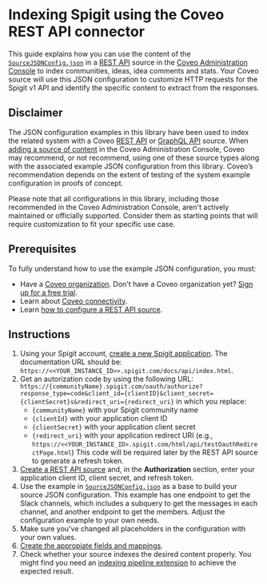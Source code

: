 # Indexing Spigit using the Coveo REST API connector
This guide explains how you can use the content of the [`SourceJSONConfig.json`](SourceJSONConfig.json) in a [REST API](https://docs.coveo.com/en/1896/) source in the [Coveo Administration Console](https://docs.coveo.com/en/1841/) to index communities, ideas, idea comments and stats. Your Coveo source will use this JSON configuration to customize HTTP requests for the Spigit v1 API and identify the specific content to extract from the responses.

## Disclaimer
The JSON configuration examples in this library have been used to index the related system with a Coveo [REST API](https://docs.coveo.com/en/1896/) or [GraphQL API](https://docs.coveo.com/en/n6gh2329/) source. When [adding a source of content](https://docs.coveo.com/en/3390/index-content/add-or-edit-a-source#add-a-source) in the Coveo Administration Console, Coveo may recommend, or not recommend, using one of these source types along with the associated example JSON configuration from this library. Coveo’s recommendation depends on the extent of testing of the system example configuration in proofs of concept.

Please note that all configurations in this library, including those recommended in the Coveo Administration Console, aren't actively maintained or officially supported. Consider them as starting points that will require customization to fit your specific use case.

## Prerequisites
To fully understand how to use the example JSON configuration, you must:
- Have a [Coveo organization](https://docs.coveo.com/en/185). Don't have a Coveo organization yet? [Sign up for a free trial](https://www.coveo.com/en/free-trial?utm_marketing_tactic=connectivity_library).
- Learn about [Coveo connectivity](https://docs.coveo.com/en/1702).
- Learn [how to configure a REST API source](https://docs.coveo.com/en/1896/).

## Instructions
1. Using your Spigit account, [create a new Spigit application](https://support.spigit.com/hc/en-us/articles/115001307506-API-Getting-Started). The documentation URL should be: `https://<<YOUR_INSTANCE_ID>>.spigit.com/docs/api/index.html`.
2. Get an autorization code by using the following URL: `https://{communityName}.spigit.com/oauth/authorize?response_type=code&client_id={clientID}&client_secret={clientSecret}s&redirect_uri={redirect_uri}` in which you replace:
    * `{communityName}` with your Spigit community name
    * `{clientId}` with your application client ID
    * `{clientSecret}` with your application client secret
    * `{redirect_uri}` with your application redirect URI (e.g., `https://<<YOUR_INSTANCE_ID>.spigit.com/html/api/testOauthRedirectPage.html`)
    This code will be required later by the REST API source to generate a refresh token.
3. [Create a REST API source](https://docs.coveo.com/en/1896/) and, in the **Authorization** section, enter your application client ID, client secret, and refresh token.
4. Use the example in [`SourceJSONConfig.json`](https://github.com/coveooss/connectivity-library/blob/master/Spigit/SourceJSONConfig.json) as a base to build your source JSON configuration. This example has one endpoint to get the Slack channels, which includes a subquery to get the messages in each channel, and another endpoint to get the members. Adjust the configuration example to your own needs.
5. Make sure you've changed all placeholders in the configuration with your own values.
6. [Create the appropiate fields and mappings](https://docs.coveo.com/en/1896/#completion).
7. Check whether your source indexes the desired content properly. You might find you need an [indexing pipeline extension](https://docs.coveo.com/en/1645/) to achieve the expected result.
